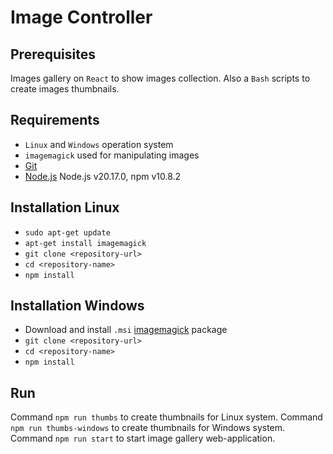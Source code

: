 # Image Controller

## Prerequisites

Images gallery on `React` to show images collection. Also a `Bash` scripts to create images thumbnails.

## Requirements

* `Linux` and `Windows` operation system
* `imagemagick` used for manipulating images
* [Git](https://git-scm.com/)
* [Node.js](https://nodejs.org/) Node.js v20.17.0, npm v10.8.2

## Installation Linux

* `sudo apt-get update`
* `apt-get install imagemagick`
* `git clone <repository-url>`
* `cd <repository-name>`
* `npm install`

## Installation Windows

* Download and install `.msi` [imagemagick](https://imagemagick.org/) package
* `git clone <repository-url>`
* `cd <repository-name>`
* `npm install`

## Run
Command `npm run thumbs` to create thumbnails for Linux system.
Command `npm run thumbs-windows` to create thumbnails for Windows system.
Command `npm run start` to start image gallery web-application.
